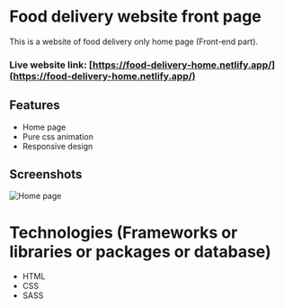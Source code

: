 # Food delivery website front page

This is a website of food delivery only home page (Front-end part).

### Live website link: [https://food-delivery-home.netlify.app/](https://food-delivery-home.netlify.app/)

## Features

- Home page
- Pure css animation
- Responsive design

## Screenshots

![Home page](screenshots/home.png)

# Technologies (Frameworks or libraries or packages or database)

- HTML
- CSS
- SASS
